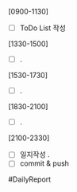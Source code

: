 [0900-1130]
- [ ] ToDo List 작성

[1330-1500]
- [ ] .  

[1530-1730]
- [ ] .

[1830-2100]
- [ ] .

[2100-2330]
- [ ] 일지작성
	.
- [ ] commit & push

#DailyReport 